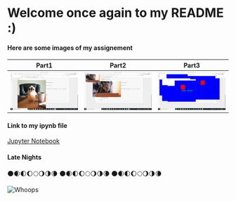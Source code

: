 # Welcome once again to my README :)

#### Here are some images of my assignement

| Part1 | Part2 | Part3 |
| --- | --- | --- |
| ![Computer Vision!](img/comp_vision1.png "Computer Vision!") | ![Computer Vision!](img/comp_vision2.png "Computer Vision!") | ![Computer Vision!](img/comp_vision3.png "Computer Vision!")  | 


#### Link to my ipynb file
[Jupyter Notebook](comp_vision.ipynb "Jupyter Notebook")

#### Late Nights
:new_moon::waxing_crescent_moon::first_quarter_moon::waxing_gibbous_moon::full_moon::waning_gibbous_moon::last_quarter_moon::waning_crescent_moon:
:new_moon::waxing_crescent_moon::first_quarter_moon::waxing_gibbous_moon::full_moon::waning_gibbous_moon::last_quarter_moon::waning_crescent_moon:
:new_moon::waxing_crescent_moon::first_quarter_moon::waxing_gibbous_moon::full_moon::waning_gibbous_moon::last_quarter_moon::waning_crescent_moon:   

![Whoops](https://media.giphy.com/media/jorCfH6HytwUcQWQWZ/giphy.gif "fell short")

